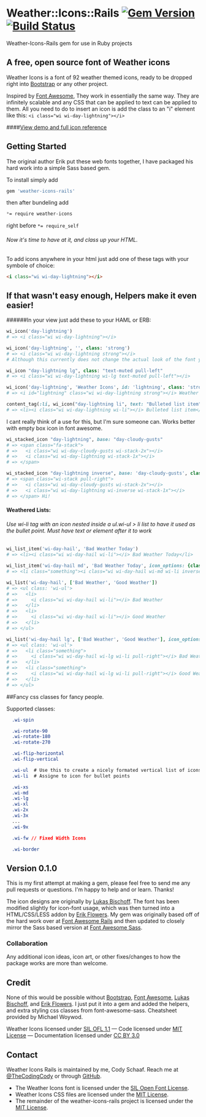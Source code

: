 
# Weather::Icons::Rails [![Gem Version](https://badge.fury.io/rb/weather-icons-rails@2x.svg)](http://rubygems.org/gems/weather-icons-rails) [![Build Status](https://travis-ci.org/CodySchaaf/weather-icons-rails.svg?branch=master)](https://travis-ci.org/CodySchaaf/weather-icons-rails)
Weather-Icons-Rails gem for use in Ruby projects

## A free, open source font of Weather icons

Weather Icons is a font of 92 weather themed icons, ready to be dropped right into [Bootstrap](http://www.getbootstrap.com) or any other project.

Inspired by [Font Awesome](http://fontawesome.io/), They work in essentially the same way. They are infinitely scalable and any CSS that can be applied to text can be applied to them. All you need to do to insert an icon is add the class to an "i" element like this: `<i class="wi wi-day-lightning"></i>`

####[View demo and full icon reference](http://erikflowers.github.io/weather-icons/)

## Getting Started

The original author Erik put these web fonts together, I have packaged his hard work into a simple Sass based gem.

To install simply add

```ruby
gem 'weather-icons-rails'
```
then after bundeling add

```css
*= require weather-icons
```

right before `*= require_self`

###### Now it's time to have at it, and class up your HTML.

To add icons anywhere in your html just add one of these tags with your symbole of choice:

```html
<i class="wi wi-day-lightning"></i>
```
## If that wasn't easy enough, Helpers make it even easier!

######In your view just add these to your HAML or ERB:

```ruby
wi_icon('day-lightning')
# => <i class="wi wi-day-lightning"></i>
```
```ruby
wi_icon('day-lightning', '', class: 'strong')
# => <i class="wi wi-day-lightning strong"></i>
# Although this currently does not change the actual look of the font yet. Any suggestions?
```
```ruby
wi_icon "day-lightning lg", class: "text-muted pull-left"
# => <i class="wi wi-day-lightning wi-lg text-muted pull-left"></i>
```
```ruby
wi_icon('day-lightning', 'Weather Icons', id: 'lightning', class: 'strong')
# => <i id="lightning" class="wi wi-day-lightning strong"></i> Weather Icons
```

```ruby
content_tag(:li, wi_icon("day-lightning li", text: "Bulleted list item"))
# => <li><i class="wi wi-day-lightning wi-li"></i> Bulleted list item</li>
```

I cant really think of a use for this, but I'm sure someone can. Works better with empty box icon in font awesome.

```ruby
wi_stacked_icon "day-lightning", base: "day-cloudy-gusts"
# => <span class="fa-stack">
# =>   <i class="wi wi-day-cloudy-gusts wi-stack-2x"></i>
# =>   <i class="wi wi-day-lightning wi-stack-1x"></i>
# => </span>

wi_stacked_icon "day-lightning inverse", base: 'day-cloudy-gusts', class: "pull-right", text: "Hi!"
# => <span class="wi-stack pull-right">
# =>   <i class="wi wi-day-cloudy-gusts wi-stack-2x"></i>
# =>   <i class="wi wi-day-lightning wi-inverse wi-stack-1x"></i>
# => </span> Hi!
```

#### Weathered Lists:

###### Use wi-li tag with an icon nested inside a ul.wi-ul > li list to have it used as the bullet point. Must have text or element after it to work

```ruby
wi_list_item('wi-day-hail', 'Bad Weather Today')
# => <li><i class="wi wi-day-hail wi-li"></i> Bad Weather Today</li>

wi_list_item('wi-day-hail md', 'Bad Weather Today', icon_options: {class: 'inverse'}, class: 'something' )
# => <li class="something"><i class="wi wi-day-hail wi-md wi-li inverse"></i> Bad Weather Today</li>
```
```ruby
wi_list('wi-day-hail', ['Bad Weather', 'Good Weather'])
# => <ul class: 'wi-ul'>
# =>   <li>
# =>     <i class="wi wi-day-hail wi-li"></i> Bad Weather
# =>   </li>
# =>   <li>
# =>     <i class="wi wi-day-hail wi-li"></i> Good Weather
# =>   </li>
# => </ul>

wi_list('wi-day-hail lg', ['Bad Weather', 'Good Weather'], icon_options: {class: 'pull-right'}, class: 'something' )
# => <ul class: 'wi-ul'>
# =>   <li class="something">
# =>     <i class="wi wi-day-hail wi-lg wi-li pull-right"></i> Bad Weather
# =>   </li>
# =>   <li class="something">
# =>     <i class="wi wi-day-hail wi-lg wi-li pull-right"></i> Good Weather
# =>   </li>
# => </ul>
```
##Fancy css classes for fancy people.

Supported classes:

```css
  .wi-spin

  .wi-rotate-90
  .wi-rotate-180
  .wi-rotate-270

  .wi-flip-horizontal
  .wi-flip-vertical  

  .wi-ul  # Use this to create a nicely formated vertical list of icons
  .wi-li  # Assigne to icon for bullet points

  .wi-xs
  .wi-md
  .wi-lg
  .wi-xl
  .wi-2x
  .wi-3x
  ...
  .wi-9x

  .wi-fw // Fixed Width Icons

  .wi-border
```

## Version 0.1.0
This is my first attempt at making a gem, please feel free to send me any pull requests or questions. I'm happy to help and or learn. Thanks!

The icon designs are originally by [Lukas Bischoff](http://www.twitter.com/artill). The font has been modified slightly for icon-font usage, which was then turned into a HTML/CSS/LESS addon by [Erik Flowers](http://www.helloerik.com). My gem was originally based off of the hard work over at [Font Awesome Rails](https://github.com/bokmann/font-awesome-rails) and then updated to closely mirror the Sass based version at [Font Awesome Sass](https://github.com/FortAwesome/font-awesome-sass).

### Collaboration
Any additional icon ideas, icon art, or other fixes/changes to how the package works are more than welcome.

## Credit
None of this would be possible without [Bootstrap](http://www.getbootstrap.com), [Font Awesome](http://fontawesome.io/), [Lukas Bischoff](http://www.twitter.com/artill), and [Erik Flowers](http://www.helloerik.com). I just put it into a gem and added the helpers, and extra styling css classes from font-awesome-sass. Cheatsheet provided by Michael Woywod.

Weather Icons licensed under [SIL OFL 1.1](http://scripts.sil.org/OFL) &mdash; Code licensed under [MIT License](http://opensource.org/licenses/mit-license.html)  &mdash; Documentation licensed under [CC BY 3.0](http://creativecommons.org/licenses/by/3.0)

## Contact
Weather Icons Rails is maintained by me, Cody Schaaf. Reach me at [@TheCodingCody](http://www.twitter.com/TheCodingCody) or through [GitHub](https://github.com/CodySchaaf/weather-icons-rails).

* The Weather Icons font is
  licensed under the [SIL Open Font License](http://scripts.sil.org/OFL).
* Weather Icons CSS files are
  licensed under the
  [MIT License](http://opensource.org/licenses/mit-license.html).
* The remainder of the weather-icons-rails project is licensed under the
  [MIT License](http://opensource.org/licenses/mit-license.html).

